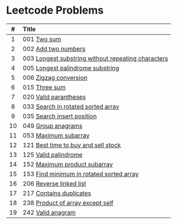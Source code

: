 # Leetcode Problems

  | # | Title |
  | :---: | :--- |
   1 | 001  [Two sum](https://github.com/ashishdotme/code.ashish.me/blob/master/leetcode/001-two-sum.js) |
 2 | 002  [Add two numbers](https://github.com/ashishdotme/code.ashish.me/blob/master/leetcode/002-add-two-numbers.js) |
 3 | 003  [Longest substring without repeating characters](https://github.com/ashishdotme/code.ashish.me/blob/master/leetcode/003-longest-substring-without-repeating-characters.js) |
 4 | 005  [Longest palindrome substring](https://github.com/ashishdotme/code.ashish.me/blob/master/leetcode/005-longest-palindrome-substring.js) |
 5 | 006  [Zigzag conversion](https://github.com/ashishdotme/code.ashish.me/blob/master/leetcode/006-zigzag-conversion.js) |
 6 | 015  [Three sum](https://github.com/ashishdotme/code.ashish.me/blob/master/leetcode/015-three-sum.js) |
 7 | 020  [Valid parantheses](https://github.com/ashishdotme/code.ashish.me/blob/master/leetcode/020-valid-parantheses.js) |
 8 | 033  [Search in rotated sorted array](https://github.com/ashishdotme/code.ashish.me/blob/master/leetcode/033-search-in-rotated-sorted-array.js) |
 9 | 035  [Search insert position](https://github.com/ashishdotme/code.ashish.me/blob/master/leetcode/035-search-insert-position.js) |
 10 | 049  [Group anagrams](https://github.com/ashishdotme/code.ashish.me/blob/master/leetcode/049-group-anagrams.js) |
 11 | 053  [Maximum subarray](https://github.com/ashishdotme/code.ashish.me/blob/master/leetcode/053-maximum-subarray.js) |
 12 | 121  [Best time to buy and sell stock](https://github.com/ashishdotme/code.ashish.me/blob/master/leetcode/121-best-time-to-buy-and-sell-stock.js) |
 13 | 125  [Valid palindrome](https://github.com/ashishdotme/code.ashish.me/blob/master/leetcode/125-valid-palindrome.js) |
 14 | 152  [Maximum product subarray](https://github.com/ashishdotme/code.ashish.me/blob/master/leetcode/152-maximum-product-subarray.js) |
 15 | 153  [Find minimum in rotated sorted array](https://github.com/ashishdotme/code.ashish.me/blob/master/leetcode/153-find-minimum-in-rotated-sorted-array.js) |
 16 | 206  [Reverse linked list](https://github.com/ashishdotme/code.ashish.me/blob/master/leetcode/206-reverse-linked-list.js) |
 17 | 217  [Contains duplicates](https://github.com/ashishdotme/code.ashish.me/blob/master/leetcode/217-contains-duplicates.js) |
 18 | 238  [Product of array except self](https://github.com/ashishdotme/code.ashish.me/blob/master/leetcode/238-product-of-array-except-self.js) |
 19 | 242  [Valid anagram](https://github.com/ashishdotme/code.ashish.me/blob/master/leetcode/242-valid-anagram.js) |

